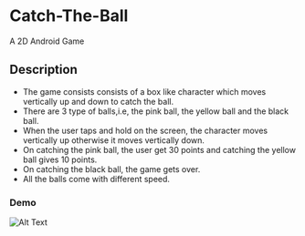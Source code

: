 # Catch-The-Ball
A 2D Android Game

## Description
* The game consists consists of a box like character which moves vertically up and down to catch the ball.
* There are 3 type of balls,i.e, the pink ball, the yellow ball and the black ball.
* When the user taps and hold on the screen, the character moves vertically up otherwise it moves vertically down.
* On catching the pink ball, the user get 30 points and catching the yellow ball gives 10 points.
* On catching the black ball, the game gets over.
* All the balls come with different speed.

### Demo
![Alt Text](https://github.com/Samarth175/Catch-The-Ball/edit/master/demo.gif)
